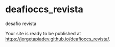 # deafioccs_revista
desafio revista

 Your site is ready to be published at https://jorgetapiadev.github.io/deafioccs_revista/. 
